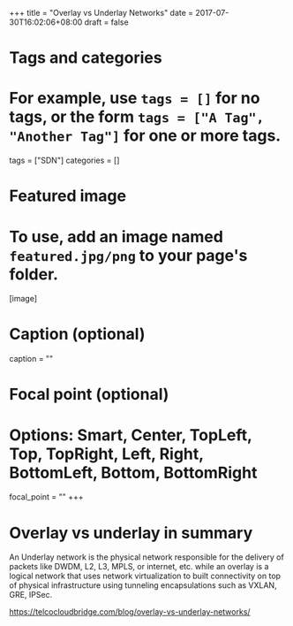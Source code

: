 +++
title = "Overlay vs Underlay Networks"
date = 2017-07-30T16:02:06+08:00
draft = false

# Tags and categories
# For example, use `tags = []` for no tags, or the form `tags = ["A Tag", "Another Tag"]` for one or more tags.
tags = ["SDN"]
categories = []

# Featured image
# To use, add an image named `featured.jpg/png` to your page's folder. 
[image]
  # Caption (optional)
  caption = ""

  # Focal point (optional)
  # Options: Smart, Center, TopLeft, Top, TopRight, Left, Right, BottomLeft, Bottom, BottomRight
  focal_point = ""
+++

# Overlay vs underlay in summary

An Underlay network is the physical network responsible for the delivery of packets like DWDM, L2, L3, MPLS, or internet, etc. while an overlay is a logical network that uses network virtualization to built connectivity on top of physical infrastructure using tunneling encapsulations such as VXLAN, GRE, IPSec.

https://telcocloudbridge.com/blog/overlay-vs-underlay-networks/